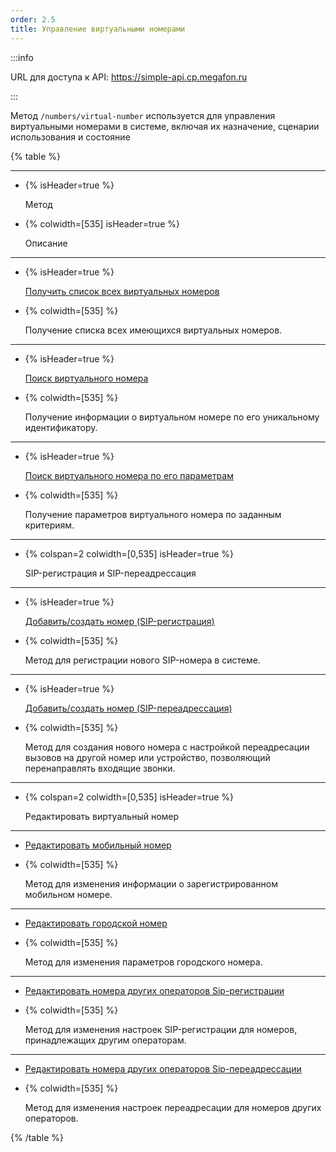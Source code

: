 ```yaml
---
order: 2.5
title: Управление виртуальными номерами
---
```


:::info 

URL для доступа к API: <https://simple-api.cp.megafon.ru>

:::

Метод `/numbers/virtual-number` используется для управления виртуальными номерами в системе, включая их назначение, сценарии использования и состояние

{% table %}

---

*  {% isHeader=true %}

   Метод

*  {% colwidth=[535] isHeader=true %}

   Описание

---

*  {% isHeader=true %}

   [Получить список всех виртуальных номеров](./poluchenie-spiska-vsekh-cuschestvuyuschikh-virtua)

*  {% colwidth=[535] %}

   Получение списка всех имеющихся виртуальных номеров.

---

*  {% isHeader=true %}

   [Поиск виртуального номера](./poisk-konkretnogo-virtualnogo-nomera-po-id)

*  {% colwidth=[535] %}

   Получение информации о виртуальном номере по его уникальному идентификатору.

---

*  {% isHeader=true %}

   [Поиск виртуального номера по его параметрам](./vyvod-parametrov-virtualnogo-nomera-po-ego-znache/_index)

*  {% colwidth=[535] %}

   Получение параметров виртуального номера по заданным критериям.

---

*  {% colspan=2 colwidth=[0,535] isHeader=true %}

   SIP-регистрация и SIP-переадрессация

---

*  {% isHeader=true %}

   [Добавить/создать номер (SIP-регистрация)](./sip-registraciya/sip-registraciya)

*  {% colwidth=[535] %}

   Метод для регистрации нового SIP-номера в системе.

---

*  {% isHeader=true %}

   [Добавить/создать номер (SIP-переадрессация)](./sip-registraciya/dobavit-sozdat-nomer-sip-pereadressaciya)

*  {% colwidth=[535] %}

   Метод для создания нового номера с настройкой переадресации вызовов на другой номер или устройство, позволяющий перенаправлять входящие звонки.

---

*  {% colspan=2 colwidth=[0,535] isHeader=true %}

   Редактировать виртуальный номер

---

*  [Редактировать мобильный номер](./obnovlenie-informacii-o-virtualnom-nomere-po-ego/redaktirovat-mobilnyy-nomer)

*  {% colwidth=[535] %}

   Метод для изменения информации о зарегистрированном мобильном номере.

---

*  [Редактировать городской номер](./obnovlenie-informacii-o-virtualnom-nomere-po-ego/redaktirovat-gorodskoy-nomer)

*  {% colwidth=[535] %}

   Метод для изменения параметров городского номера.

---

*  [Редактировать номера других операторов Sip-регистрации](./obnovlenie-informacii-o-virtualnom-nomere-po-ego/redaktirovat-nomera-drugikh-operatorov-sip-peread)

*  {% colwidth=[535] %}

   Метод для изменения настроек SIP-регистрации для номеров, принадлежащих другим операторам.

---

*  [Редактировать номера других операторов Sip-переадрессации](./obnovlenie-informacii-o-virtualnom-nomere-po-ego/redaktirovat-nomera-drugikh-operatorov-sip-peread-2)

*  {% colwidth=[535] %}

   Метод для изменения настроек переадресации для номеров других операторов.

{% /table %}
